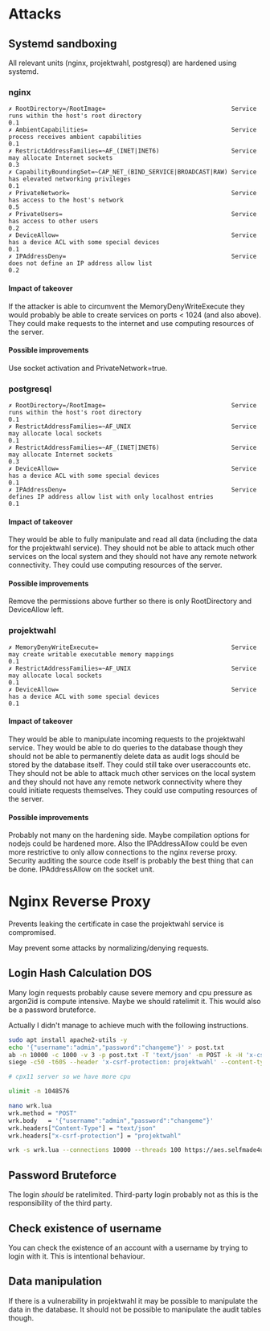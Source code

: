 # Attacks

## Systemd sandboxing

All relevant units (nginx, projektwahl, postgresql) are hardened using systemd.

### nginx

```
✗ RootDirectory=/RootImage=                                   Service runs within the host's root directory                                       0.1
✗ AmbientCapabilities=                                        Service process receives ambient capabilities                                       0.1
✗ RestrictAddressFamilies=~AF_(INET|INET6)                    Service may allocate Internet sockets                                               0.3
✗ CapabilityBoundingSet=~CAP_NET_(BIND_SERVICE|BROADCAST|RAW) Service has elevated networking privileges                                          0.1
✗ PrivateNetwork=                                             Service has access to the host's network                                            0.5
✗ PrivateUsers=                                               Service has access to other users                                                   0.2
✗ DeviceAllow=                                                Service has a device ACL with some special devices                                  0.1
✗ IPAddressDeny=                                              Service does not define an IP address allow list                                    0.2
```

#### Impact of takeover

If the attacker is able to circumvent the MemoryDenyWriteExecute they would probably be able to create services on ports < 1024 (and also above). They could make requests to the internet and use computing resources of the server.

#### Possible improvements

Use socket activation and PrivateNetwork=true.

### postgresql

```
✗ RootDirectory=/RootImage=                                   Service runs within the host's root directory                                       0.1
✗ RestrictAddressFamilies=~AF_UNIX                            Service may allocate local sockets                                                  0.1
✗ RestrictAddressFamilies=~AF_(INET|INET6)                    Service may allocate Internet sockets                                               0.3
✗ DeviceAllow=                                                Service has a device ACL with some special devices                                  0.1
✗ IPAddressDeny=                                              Service defines IP address allow list with only localhost entries                   0.1
```

#### Impact of takeover

They would be able to fully manipulate and read all data (including the data for the projektwahl service). They should not be able to attack much other services on the local system and they should not have any remote network connectivity. They could use computing resources of the server.

#### Possible improvements

Remove the permissions above further so there is only RootDirectory and DeviceAllow left.

### projektwahl

```
✗ MemoryDenyWriteExecute=                                     Service may create writable executable memory mappings                              0.1
✗ RestrictAddressFamilies=~AF_UNIX                            Service may allocate local sockets                                                  0.1
✗ DeviceAllow=                                                Service has a device ACL with some special devices                                  0.1
```

#### Impact of takeover

They would be able to manipulate incoming requests to the projektwahl service. They would be able to do queries to the database though they should not be able to permanently delete data as audit logs should be stored by the database itself. They could still take over useraccounts etc. They should not be able to attack much other services on the local system and they should not have any remote network connectivity where they could initiate requests themselves. They could use computing resources of the server.

#### Possible improvements

Probably not many on the hardening side. Maybe compilation options for nodejs could be hardened more. Also the IPAddressAllow could be even more restrictive to only allow connections to the nginx reverse proxy. Security auditing the source code itself is probably the best thing that can be done. IPAddressAllow on the socket unit.

# Nginx Reverse Proxy

Prevents leaking the certificate in case the projektwahl service is compromised.

May prevent some attacks by normalizing/denying requests.

## Login Hash Calculation DOS

Many login requests probably cause severe memory and cpu pressure as argon2id is compute intensive. Maybe we should ratelimit it. This would also be a password bruteforce.

Actually I didn't manage to achieve much with the following instructions.

````bash
sudo apt install apache2-utils -y
echo '{"username":"admin","password":"changeme"}' > post.txt
ab -n 10000 -c 1000 -v 3 -p post.txt -T 'text/json' -m POST -k -H 'x-csrf-protection: projektwahl' https://aes.selfmade4u.de/api/v1/login
siege -c50 -t60S --header 'x-csrf-protection: projektwahl' --content-type "text/json" 'https://aes.selfmade4u.de/api/v1/login POST {"username":"admin","password":"changeme"}'

# cpx11 server so we have more cpu

ulimit -n 1048576

nano wrk.lua
wrk.method = "POST"
wrk.body   = '{"username":"admin","password":"changeme"}'
wrk.headers["Content-Type"] = "text/json"
wrk.headers["x-csrf-protection"] = "projektwahl"

wrk -s wrk.lua --connections 10000 --threads 100 https://aes.selfmade4u.de/api/v1/login```


````

## Password Bruteforce

The login _should_ be ratelimited. Third-party login probably not as this is the responsibility of the third party.

## Check existence of username

You can check the existence of an account with a username by trying to login with it. This is intentional behaviour.

## Data manipulation

If there is a vulnerability in projektwahl it may be possible to manipulate the data in the database. It should not be possible to manipulate the audit tables though.

